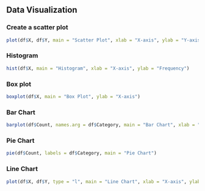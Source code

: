 ## Data Visualization

### Create a scatter plot
```r
plot(df$X, df$Y, main = "Scatter Plot", xlab = "X-axis", ylab = "Y-axis")
```

### Histogram
```r
hist(df$X, main = "Histogram", xlab = "X-axis", ylab = "Frequency")
```

### Box plot
```r
boxplot(df$X, main = "Box Plot", ylab = "X-axis")
```

### Bar Chart
```r
barplot(df$Count, names.arg = df$Category, main = "Bar Chart", xlab = "Category", ylab = "Count")
```

### Pie Chart
```r
pie(df$Count, labels = df$Category, main = "Pie Chart")
```

### Line Chart
```r
plot(df$X, df$Y, type = "l", main = "Line Chart", xlab = "X-axis", ylab = "Y-axis")
```